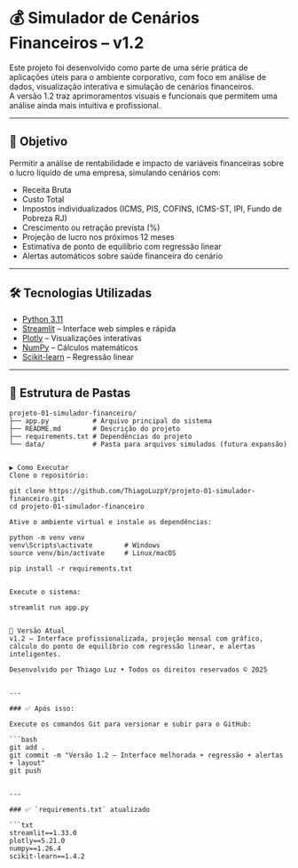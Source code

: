 # 💰 Simulador de Cenários Financeiros – v1.2

Este projeto foi desenvolvido como parte de uma série prática de aplicações úteis para o ambiente corporativo, com foco em análise de dados, visualização interativa e simulação de cenários financeiros.  
A versão 1.2 traz aprimoramentos visuais e funcionais que permitem uma análise ainda mais intuitiva e profissional.

---

## 🎯 Objetivo

Permitir a análise de rentabilidade e impacto de variáveis financeiras sobre o lucro líquido de uma empresa, simulando cenários com:

- Receita Bruta  
- Custo Total  
- Impostos individualizados (ICMS, PIS, COFINS, ICMS-ST, IPI, Fundo de Pobreza RJ)  
- Crescimento ou retração prevista (%)  
- Projeção de lucro nos próximos 12 meses  
- Estimativa de ponto de equilíbrio com regressão linear  
- Alertas automáticos sobre saúde financeira do cenário

---

## 🛠 Tecnologias Utilizadas

- [Python 3.11](https://www.python.org/)
- [Streamlit](https://streamlit.io/) – Interface web simples e rápida
- [Plotly](https://plotly.com/python/) – Visualizações interativas
- [NumPy](https://numpy.org/) – Cálculos matemáticos
- [Scikit-learn](https://scikit-learn.org/) – Regressão linear

---

## 📁 Estrutura de Pastas

```plaintext
projeto-01-simulador-financeiro/
├── app.py           # Arquivo principal do sistema
├── README.md        # Descrição do projeto
├── requirements.txt # Dependências do projeto
└── data/            # Pasta para arquivos simulados (futura expansão)


▶️ Como Executar
Clone o repositório:

git clone https://github.com/ThiagoLuzpY/projeto-01-simulador-financeiro.git
cd projeto-01-simulador-financeiro

Ative o ambiente virtual e instale as dependências:

python -m venv venv
venv\Scripts\activate        # Windows
source venv/bin/activate     # Linux/macOS

pip install -r requirements.txt


Execute o sistema:

streamlit run app.py


📌 Versão Atual
v1.2 – Interface profissionalizada, projeção mensal com gráfico, cálculo do ponto de equilíbrio com regressão linear, e alertas inteligentes.

Desenvolvido por Thiago Luz • Todos os direitos reservados © 2025


---

### ✅ Após isso:

Execute os comandos Git para versionar e subir para o GitHub:

```bash
git add .
git commit -m "Versão 1.2 – Interface melhorada + regressão + alertas + layout"
git push


---

### ✅ `requirements.txt` atualizado

```txt
streamlit==1.33.0
plotly==5.21.0
numpy==1.26.4
scikit-learn==1.4.2